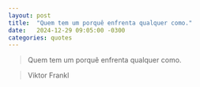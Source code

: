 ```yaml
---
layout: post
title:  "Quem tem um porquê enfrenta qualquer como."
date:   2024-12-29 09:05:00 -0300
categories: quotes
---
```


>Quem tem um porquê enfrenta qualquer como.

>Viktor Frankl
